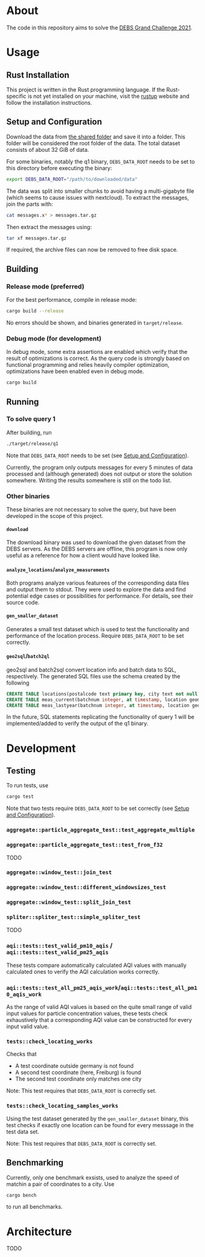 # About
The code in this repository aims to solve the
[DEBS Grand Challenge 2021](https://2021.debs.org/call-for-grand-challenge-solutions/).


# Usage
## Rust Installation
This project is written in the Rust programming language.
If the Rust-specific is not yet installed on your machine,
visit the [rustup](https://rustup.rs/) website and follow the installation instructions.

## Setup and Configuration
Download the data from [the shared folder](https://bwsyncandshare.kit.edu/s/caadGD4AKiHbCPR)
and save it into a folder. This folder will be considered the root folder of the data. 
The total dataset consists of about 32 GiB of data.

For some binaries, notably the q1 binary, `DEBS_DATA_ROOT` needs to be set
to this directory before executing the binary:
```sh
export DEBS_DATA_ROOT="/path/to/downloaded/data"
```

The data was split into smaller chunks to avoid having a multi-gigabyte file
(which seems to cause issues with nextcloud).
To extract the messages, join the parts with:
```sh
cat messages.x* > messages.tar.gz
```

Then extract the messages using:
```sh
tar xf messages.tar.gz
```

If required, the archive files can now be removed to free disk space.

## Building
### Release mode (preferred)
For the best performance, compile in release mode:
```sh
cargo build --release
```

No errors should be shown, and binaries generated in `target/release`.

### Debug mode (for development)
In debug mode, some extra assertions
are enabled which verify that the result of
optimizations is correct. As the query code is
strongly based on functional programming and relies
heavily compiler optimization, optimizations have been
enabled even in debug mode.
```sh
cargo build
```

## Running
### To solve query 1
After building, run
```sh
./target/release/q1
```

Note that `DEBS_DATA_ROOT` needs to be set
(see [Setup and Configuration](#setup-and-configuration)).

Currently, the program only outputs messages for every 5 minutes
of data processed and (although generated) does not output or
store the solution somewhere. Writing the results
somewhere is still on the todo list.


### Other binaries
These binaries are not necessary to solve the query,
but have been developed in the scope of this project.

#### `download`
The download binary was used to download the given dataset
from the DEBS servers. As the DEBS servers are offline,
this program is now only useful as a reference for how
a client would have looked like.

#### `analyze_locations`/`analyze_measurements`
Both programs analyze various featurees of the corresponding
data files and output them to stdout. They were used to
explore the data and find potential edge cases or possibilities
for performance. For details, see their source code.


#### `gen_smaller_dataset`
Generates a small test dataset which is used
to test the functionality and performance of
the location process. Require `DEBS_DATA_ROOT`
to be set correctly.

#### `geo2sql`/`batch2ql`
geo2sql and batch2sql convert location info and
batch data to SQL, respectively.
The generated SQL files use the schema created by the following

```sql
CREATE TABLE locations(postalcode text primary key, city text not null, geog geometry(multipolygon));
CREATE TABLE meas_current(batchnum integer, at timestamp, location geometry(point), p1 double precision, p2 double precision);
CREATE TABLE meas_lastyear(batchnum integer, at timestamp, location geometry(point), p1 double precision, p2 double precision);
```

In the future, SQL statements replicating the functionality of query 1
will be implemented/added to verify the output of the q1 binary.


# Development
## Testing
To run tests, use
```sh
cargo test
```
Note that two tests require `DEBS_DATA_ROOT` to be set correctly
(see [Setup and Configuration](#setup-and-configuration)).

### `aggregate::particle_aggregate_test::test_aggregate_multiple`
### `aggregate::particle_aggregate_test::test_from_f32`
TODO

### `aggregate::window_test::join_test`
### `aggregate::window_test::different_windowsizes_test`
### `aggregate::window_test::split_join_test`
### `spliter::spliter_test::simple_spliter_test`
TODO

### `aqi::tests::test_valid_pm10_aqis` / `aqi::tests::test_valid_pm25_aqis`
These tests compare automatically calculated AQI values with
manually calculated ones to verify the AQI calculation works correctly.

### `aqi::tests::test_all_pm25_aqis_work`/`aqi::tests::test_all_pm10_aqis_work`
As the range of valid AQI values is based on the quite small range of valid
input values for particle concentration values, these tests check
exhaustively that a corresponding AQI value can be constructed for every
input valid value.



### `tests::check_locating_works`
Checks that
- A test coordinate outside germany is not found
- A second test coordinate (here, Freiburg) is found
- The second test coordinate only matches one city

Note: This test requires that `DEBS_DATA_ROOT` is correctly set.

### `tests::check_locating_samples_works`
Using the test dataset generated by the `gen_smaller_dataset` binary,
this test checks if exactly one location can be found for every messsage
in the test data set.

Note: This test requires that `DEBS_DATA_ROOT` is correctly set.



## Benchmarking
Currently, only one benchmark exsists,
used to analyze the speed of matchin a pair of coordinates to a city.
Use
```sh
cargo bench
```
to run all benchmarks.


# Architecture
TODO
